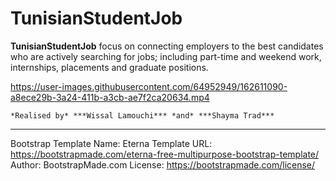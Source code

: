 # TunisianStudentJob

**TunisianStudentJob** focus on connecting employers to the best candidates who are actively searching for jobs; including part-time and weekend work, internships, placements and graduate positions.  

https://user-images.githubusercontent.com/64952949/162611090-a8ece29b-3a24-411b-a3cb-ae7f2ca20634.mp4    
  
    *Realised by* ***Wissal Lamouchi*** *and* ***Shayma Trad***
    
-----------------------------------------------------------------------------------
Bootstrap Template Name: Eterna
Template URL: https://bootstrapmade.com/eterna-free-multipurpose-bootstrap-template/
Author: BootstrapMade.com
License: https://bootstrapmade.com/license/
